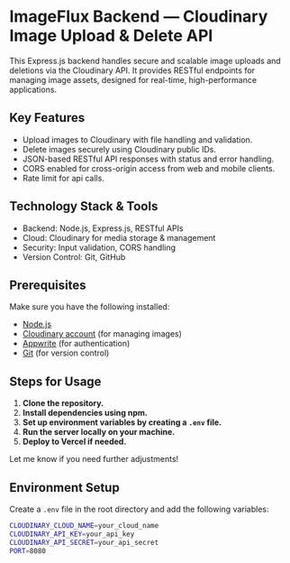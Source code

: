 # ImageFlux Backend — Cloudinary Image Upload & Delete API

This Express.js backend handles secure and scalable image uploads and deletions via the Cloudinary API. It provides RESTful endpoints for managing image assets, designed for real-time, high-performance applications.

## Key Features

- Upload images to Cloudinary with file handling and validation.
- Delete images securely using Cloudinary public IDs.
- JSON-based RESTful API responses with status and error handling.
- CORS enabled for cross-origin access from web and mobile clients.
- Rate limit for api calls.

## Technology Stack & Tools
- Backend: Node.js, Express.js, RESTful APIs
- Cloud: Cloudinary for media storage & management
- Security: Input validation, CORS handling
- Version Control: Git, GitHub

## Prerequisites

Make sure you have the following installed:

- [Node.js](https://nodejs.org/)
- [Cloudinary account](https://cloudinary.com/) (for managing images)
- [Appwrite](https://appwrite.io/) (for authentication)
- [Git](https://git-scm.com/) (for version control)

## Steps for Usage

1. **Clone the repository.**
2. **Install dependencies using npm.**
3. **Set up environment variables by creating a `.env` file.**
4. **Run the server locally on your machine.**
5. **Deploy to Vercel if needed.**

Let me know if you need further adjustments!

## Environment Setup

Create a `.env` file in the root directory and add the following variables:

```bash
CLOUDINARY_CLOUD_NAME=your_cloud_name
CLOUDINARY_API_KEY=your_api_key
CLOUDINARY_API_SECRET=your_api_secret
PORT=8080
```
